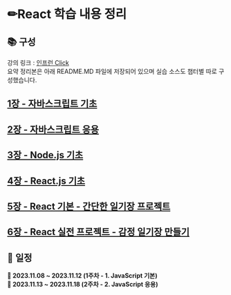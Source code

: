 
# ✏**React 학습 내용 정리**

## 📚 구성 
강의 링크 : [인프런 Click](https://www.inflearn.com/course/%ED%95%9C%EC%9E%85-%EB%A6%AC%EC%95%A1%ED%8A%B8) </br>
요약 정리본은 아래 README.MD 파일에 저장되어 있으며 실습 소스도 챕터별 따로 구성했습니다.

## [1장 - 자바스크립트 기초](https://github.com/iteyes-react-study/iteyes-jhkim/blob/main/section1/1.%20%EC%9E%90%EB%B0%94%EC%8A%A4%ED%81%AC%EB%A6%BD%ED%8A%B8%20%EA%B8%B0%EB%B3%B8.md)

## [2장 - 자바스크립트 응용](https://github.com/iteyes-react-study/iteyes-jhkim/blob/main/section2/readme.md)

## [3장 - Node.js 기초](https://github.com/iteyes-react-study/iteyes-jhkim/blob/main/section3/readme.md)

## [4장 - React.js 기초](https://github.com/iteyes-react-study/iteyes-jhkim/blob/main/section4/readme.md)

## [5장 - React 기본 - 간단한 일기장 프로젝트](https://github.com/iteyes-react-study/iteyes-jhkim/blob/main/section5/readme.md)

## [6장 - React 실전 프로젝트 - 감정 일기장 만들기](https://github.com/iteyes-react-study/iteyes-jhkim/blob/main/section6/readme.md)

## 📅 일정 
<strong> 📄 2023.11.08 ~ 2023.11.12 (1주차 - 1. JavaScript 기본)</summary></br>
<strong> 📄 2023.11.13 ~ 2023.11.18 (2주차 - 2. JavaScript 응용)</summary></br>
